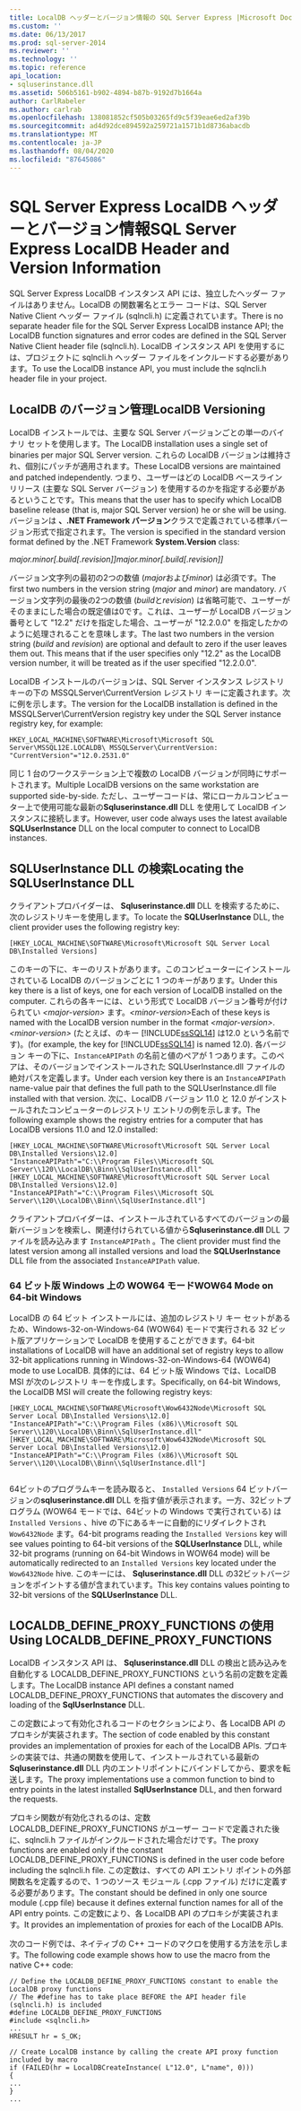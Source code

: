 ```yaml
---
title: LocalDB ヘッダーとバージョン情報の SQL Server Express |Microsoft Docs
ms.custom: ''
ms.date: 06/13/2017
ms.prod: sql-server-2014
ms.reviewer: ''
ms.technology: ''
ms.topic: reference
api_location:
- sqluserinstance.dll
ms.assetid: 506b5161-b902-4894-b87b-9192d7b1664a
author: CarlRabeler
ms.author: carlrab
ms.openlocfilehash: 138081852cf505b03265fd9c5f39eae6ed2af39b
ms.sourcegitcommit: ad4d92dce894592a259721a1571b1d8736abacdb
ms.translationtype: MT
ms.contentlocale: ja-JP
ms.lasthandoff: 08/04/2020
ms.locfileid: "87645086"
---
```

# <a name="sql-server-express-localdb-header-and-version-information"></a><span data-ttu-id="da2c3-102">SQL Server Express LocalDB ヘッダーとバージョン情報</span><span class="sxs-lookup"><span data-stu-id="da2c3-102">SQL Server Express LocalDB Header and Version Information</span></span>
  <span data-ttu-id="da2c3-103">SQL Server Express LocalDB インスタンス API には、独立したヘッダー ファイルはありません。LocalDB の関数署名とエラー コードは、SQL Server Native Client ヘッダー ファイル (sqlncli.h) に定義されています。</span><span class="sxs-lookup"><span data-stu-id="da2c3-103">There is no separate header file for the SQL Server Express LocalDB instance API; the LocalDB function signatures and error codes are defined in the SQL Server Native Client header file (sqlncli.h).</span></span> <span data-ttu-id="da2c3-104">LocalDB インスタンス API を使用するには、プロジェクトに sqlncli.h ヘッダー ファイルをインクルードする必要があります。</span><span class="sxs-lookup"><span data-stu-id="da2c3-104">To use the LocalDB instance API, you must include the sqlncli.h header file in your project.</span></span>  
  
## <a name="localdb-versioning"></a><span data-ttu-id="da2c3-105">LocalDB のバージョン管理</span><span class="sxs-lookup"><span data-stu-id="da2c3-105">LocalDB Versioning</span></span>  
 <span data-ttu-id="da2c3-106">LocalDB インストールでは、主要な SQL Server バージョンごとの単一のバイナリ セットを使用します。</span><span class="sxs-lookup"><span data-stu-id="da2c3-106">The LocalDB installation uses a single set of binaries per major SQL Server version.</span></span> <span data-ttu-id="da2c3-107">これらの LocalDB バージョンは維持され、個別にパッチが適用されます。</span><span class="sxs-lookup"><span data-stu-id="da2c3-107">These LocalDB versions are maintained and patched independently.</span></span> <span data-ttu-id="da2c3-108">つまり、ユーザーはどの LocalDB ベースライン リリース (主要な SQL Server バージョン) を使用するのかを指定する必要があるということです。</span><span class="sxs-lookup"><span data-stu-id="da2c3-108">This means that the user has to specify which LocalDB baseline release (that is, major SQL Server version) he or she will be using.</span></span> <span data-ttu-id="da2c3-109">バージョンは **、.NET Framework バージョン**クラスで定義されている標準バージョン形式で指定されます。</span><span class="sxs-lookup"><span data-stu-id="da2c3-109">The version is specified in the standard version format defined by the .NET Framework **System.Version** class:</span></span>  
  
 <span data-ttu-id="da2c3-110">*major.minor[.build[.revision]]*</span><span class="sxs-lookup"><span data-stu-id="da2c3-110">*major.minor[.build[.revision]]*</span></span>  
  
 <span data-ttu-id="da2c3-111">バージョン文字列の最初の2つの数値 (*major*および*minor*) は必須です。</span><span class="sxs-lookup"><span data-stu-id="da2c3-111">The first two numbers in the version string (*major* and *minor*) are mandatory.</span></span> <span data-ttu-id="da2c3-112">バージョン文字列の最後の2つの数値 (*build*と*revision*) は省略可能で、ユーザーがそのままにした場合の既定値は0です。これは、ユーザーが LocalDB バージョン番号として "12.2" だけを指定した場合、ユーザーが "12.2.0.0" を指定したかのように処理されることを意味します。</span><span class="sxs-lookup"><span data-stu-id="da2c3-112">The last two numbers in the version string (*build* and *revision*) are optional and default to zero if the user leaves them out. This means that if the user specifies only "12.2" as the LocalDB version number, it will be treated as if the user specified "12.2.0.0".</span></span>  
  
 <span data-ttu-id="da2c3-113">LocalDB インストールのバージョンは、SQL Server インスタンス レジストリ キーの下の MSSQLServer\CurrentVersion レジストリ キーに定義されます。次に例を示します。</span><span class="sxs-lookup"><span data-stu-id="da2c3-113">The version for the LocalDB installation is defined in the MSSQLServer\CurrentVersion registry key under the SQL Server instance registry key, for example:</span></span>  
  
```  
HKEY_LOCAL_MACHINE\SOFTWARE\Microsoft\Microsoft SQL Server\MSSQL12E.LOCALDB\ MSSQLServer\CurrentVersion: "CurrentVersion"="12.0.2531.0"  
```  
  
 <span data-ttu-id="da2c3-114">同じ 1 台のワークステーション上で複数の LocalDB バージョンが同時にサポートされます。</span><span class="sxs-lookup"><span data-stu-id="da2c3-114">Multiple LocalDB versions on the same workstation are supported side-by-side.</span></span> <span data-ttu-id="da2c3-115">ただし、ユーザーコードは、常にローカルコンピューター上で使用可能な最新の**Sqluserinstance.dll** DLL を使用して LocalDB インスタンスに接続します。</span><span class="sxs-lookup"><span data-stu-id="da2c3-115">However, user code always uses the latest available **SQLUserInstance** DLL on the local computer to connect to LocalDB instances.</span></span>  
  
## <a name="locating-the-sqluserinstance-dll"></a><span data-ttu-id="da2c3-116">SQLUserInstance DLL の検索</span><span class="sxs-lookup"><span data-stu-id="da2c3-116">Locating the SQLUserInstance DLL</span></span>  
 <span data-ttu-id="da2c3-117">クライアントプロバイダーは、 **Sqluserinstance.dll** DLL を検索するために、次のレジストリキーを使用します。</span><span class="sxs-lookup"><span data-stu-id="da2c3-117">To locate the **SQLUserInstance** DLL, the client provider uses the following registry key:</span></span>  
  
```  
[HKEY_LOCAL_MACHINE\SOFTWARE\Microsoft\Microsoft SQL Server Local DB\Installed Versions]  
```  
  
 <span data-ttu-id="da2c3-118">このキーの下に、キーのリストがあります。このコンピューターにインストールされている LocalDB のバージョンごとに 1 つのキーがあります。</span><span class="sxs-lookup"><span data-stu-id="da2c3-118">Under this key there is a list of keys, one for each version of LocalDB installed on the computer.</span></span> <span data-ttu-id="da2c3-119">これらの各キーには、という形式で LocalDB バージョン番号が付けられてい *\<major-version>* ます。*\<minor-version>*</span><span class="sxs-lookup"><span data-stu-id="da2c3-119">Each of these keys is named with the LocalDB version number in the format *\<major-version>*.*\<minor-version>*</span></span> <span data-ttu-id="da2c3-120">(たとえば、のキー [!INCLUDE[ssSQL14](../../includes/sssql14-md.md)] は12.0 という名前です)。</span><span class="sxs-lookup"><span data-stu-id="da2c3-120">(for example, the key for [!INCLUDE[ssSQL14](../../includes/sssql14-md.md)] is named 12.0).</span></span> <span data-ttu-id="da2c3-121">各バージョン キーの下に、`InstanceAPIPath` の名前と値のペアが 1 つあります。このペアは、そのバージョンでインストールされた SQLUserInstance.dll ファイルの絶対パスを定義します。</span><span class="sxs-lookup"><span data-stu-id="da2c3-121">Under each version key there is an `InstanceAPIPath` name-value pair that defines the full path to the SQLUserInstance.dll file installed with that version.</span></span> <span data-ttu-id="da2c3-122">次に、LocalDB バージョン 11.0 と 12.0 がインストールされたコンピューターのレジストリ エントリの例を示します。</span><span class="sxs-lookup"><span data-stu-id="da2c3-122">The following example shows the registry entries for a computer that has LocalDB versions 11.0 and 12.0 installed:</span></span>  
  
```  
[HKEY_LOCAL_MACHINE\SOFTWARE\Microsoft\Microsoft SQL Server Local DB\Installed Versions\12.0]  
"InstanceAPIPath"="C:\\Program Files\\Microsoft SQL Server\\120\\LocalDB\\Binn\\SqlUserInstance.dll"  
[HKEY_LOCAL_MACHINE\SOFTWARE\Microsoft\Microsoft SQL Server Local DB\Installed Versions\12.0]  
"InstanceAPIPath"="C:\\Program Files\\Microsoft SQL Server\\120\\LocalDB\\Binn\\SqlUserInstance.dll"]  
```  
  
 <span data-ttu-id="da2c3-123">クライアントプロバイダーは、インストールされているすべてのバージョンの最新バージョンを検索し、関連付けられている値から**Sqluserinstance.dll** DLL ファイルを読み込みます `InstanceAPIPath` 。</span><span class="sxs-lookup"><span data-stu-id="da2c3-123">The client provider must find the latest version among all installed versions and load the **SQLUserInstance** DLL file from the associated `InstanceAPIPath` value.</span></span>  
  
### <a name="wow64-mode-on-64-bit-windows"></a><span data-ttu-id="da2c3-124">64 ビット版 Windows 上の WOW64 モード</span><span class="sxs-lookup"><span data-stu-id="da2c3-124">WOW64 Mode on 64-bit Windows</span></span>  
 <span data-ttu-id="da2c3-125">LocalDB の 64 ビット インストールには、追加のレジストリ キー セットがあるため、Windows-32-on-Windows-64 (WOW64) モードで実行される 32 ビット版アプリケーションで LocalDB を使用することができます。</span><span class="sxs-lookup"><span data-stu-id="da2c3-125">64-bit installations of LocalDB will have an additional set of registry keys to allow 32-bit applications running in Windows-32-on-Windows-64 (WOW64) mode to use LocalDB.</span></span> <span data-ttu-id="da2c3-126">具体的には、64 ビット版 Windows では、LocalDB MSI が次のレジストリ キーを作成します。</span><span class="sxs-lookup"><span data-stu-id="da2c3-126">Specifically, on 64-bit Windows, the LocalDB MSI will create the following registry keys:</span></span>  
  
```  
[HKEY_LOCAL_MACHINE\SOFTWARE\Microsoft\Wow6432Node\Microsoft SQL Server Local DB\Installed Versions\12.0]  
"InstanceAPIPath"="C:\\Program Files (x86)\\Microsoft SQL Server\\120\\LocalDB\\Binn\\SqlUserInstance.dll"  
[HKEY_LOCAL_MACHINE\SOFTWARE\Microsoft\Wow6432Node\Microsoft SQL Server Local DB\Installed Versions\12.0]  
"InstanceAPIPath"="C:\\Program Files (x86)\\Microsoft SQL Server\\120\\LocalDB\\Binn\\SqlUserInstance.dll"]  
  
```  
  
 <span data-ttu-id="da2c3-127">64ビットのプログラムキーを読み取ると、 `Installed Versions` 64 ビットバージョンの**sqluserinstance.dll** DLL を指す値が表示されます。一方、32ビットプログラム (WOW64 モードでは、64ビットの Windows で実行されている) は `Installed Versions` 、hive の下にあるキーに自動的にリダイレクトされ `Wow6432Node` ます。</span><span class="sxs-lookup"><span data-stu-id="da2c3-127">64-bit programs reading the `Installed Versions` key will see values pointing to 64-bit versions of the **SQLUserInstance** DLL, while 32-bit programs (running on 64-bit Windows in WOW64 mode) will be automatically redirected to an `Installed Versions` key located under the `Wow6432Node` hive.</span></span> <span data-ttu-id="da2c3-128">このキーには、 **Sqluserinstance.dll** DLL の32ビットバージョンをポイントする値が含まれています。</span><span class="sxs-lookup"><span data-stu-id="da2c3-128">This key contains values pointing to 32-bit versions of the **SQLUserInstance** DLL.</span></span>  
  
## <a name="using-localdb_define_proxy_functions"></a><span data-ttu-id="da2c3-129">LOCALDB_DEFINE_PROXY_FUNCTIONS の使用</span><span class="sxs-lookup"><span data-stu-id="da2c3-129">Using LOCALDB_DEFINE_PROXY_FUNCTIONS</span></span>  
 <span data-ttu-id="da2c3-130">LocalDB インスタンス API は、 **Sqluserinstance.dll** DLL の検出と読み込みを自動化する LOCALDB_DEFINE_PROXY_FUNCTIONS という名前の定数を定義します。</span><span class="sxs-lookup"><span data-stu-id="da2c3-130">The LocalDB instance API defines a constant named LOCALDB_DEFINE_PROXY_FUNCTIONS that automates the discovery and loading of the **SqlUserInstance** DLL.</span></span>  
  
 <span data-ttu-id="da2c3-131">この定数によって有効化されるコードのセクションにより、各 LocalDB API のプロキシが実装されます。</span><span class="sxs-lookup"><span data-stu-id="da2c3-131">The section of code enabled by this constant provides an implementation of proxies for each of the LocalDB APIs.</span></span> <span data-ttu-id="da2c3-132">プロキシの実装では、共通の関数を使用して、インストールされている最新の**Sqluserinstance.dll** DLL 内のエントリポイントにバインドしてから、要求を転送します。</span><span class="sxs-lookup"><span data-stu-id="da2c3-132">The proxy implementations use a common function to bind to entry points in the latest installed **SqlUserInstance** DLL, and then forward the requests.</span></span>  
  
 <span data-ttu-id="da2c3-133">プロキシ関数が有効化されるのは、定数 LOCALDB_DEFINE_PROXY_FUNCTIONS がユーザー コードで定義された後に、sqlncli.h ファイルがインクルードされた場合だけです。</span><span class="sxs-lookup"><span data-stu-id="da2c3-133">The proxy functions are enabled only if the constant LOCALDB_DEFINE_PROXY_FUNCTIONS is defined in the user code before including the sqlncli.h file.</span></span> <span data-ttu-id="da2c3-134">この定数は、すべての API エントリ ポイントの外部関数名を定義するので、1 つのソース モジュール (.cpp ファイル) だけに定義する必要があります。</span><span class="sxs-lookup"><span data-stu-id="da2c3-134">The constant should be defined in only one source module (.cpp file) because it defines external function names for all of the API entry points.</span></span> <span data-ttu-id="da2c3-135">この定数により、各 LocalDB API のプロキシが実装されます。</span><span class="sxs-lookup"><span data-stu-id="da2c3-135">It provides an implementation of proxies for each of the LocalDB APIs.</span></span>  
  
 <span data-ttu-id="da2c3-136">次のコード例では、ネイティブの C++ コードのマクロを使用する方法を示します。</span><span class="sxs-lookup"><span data-stu-id="da2c3-136">The following code example shows how to use the macro from the native C++ code:</span></span>  
  
```  
// Define the LOCALDB_DEFINE_PROXY_FUNCTIONS constant to enable the LocalDB proxy functions   
// The #define has to take place BEFORE the API header file (sqlncli.h) is included  
#define LOCALDB_DEFINE_PROXY_FUNCTIONS  
#include <sqlncli.h>  
...  
HRESULT hr = S_OK;  
  
// Create LocalDB instance by calling the create API proxy function included by macro  
if (FAILED(hr = LocalDBCreateInstance( L"12.0", L"name", 0)))  
{  
...  
}  
...  
  
```  
  
  
